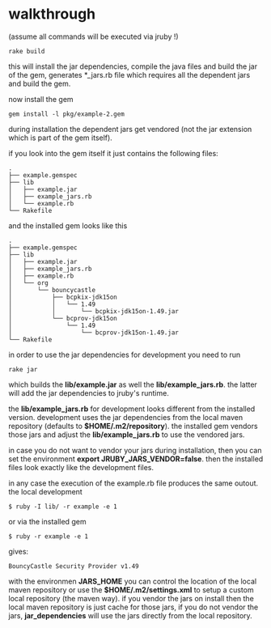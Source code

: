 # walkthrough #

(assume all commands will be executed via jruby !)

    rake build
	
this will install the jar dependencies, compile the java files and build the jar of the gem, generates *_jars.rb file which requires all the dependent jars and build the gem.

now install the gem

	gem install -l pkg/example-2.gem

during installation the dependent jars get vendored (not the jar extension which is part of the gem itself).

if you look into the gem itself it just contains the following files:

    .
	├── example.gemspec
	├── lib
	│   ├── example.jar
	│   ├── example_jars.rb
	│   └── example.rb
	└── Rakefile

and the installed gem looks like this

    .
	├── example.gemspec
	├── lib
	│   ├── example.jar
	│   ├── example_jars.rb
	│   ├── example.rb
	│   └── org
	│       └── bouncycastle
	│           ├── bcpkix-jdk15on
	│           │   └── 1.49
	│           │       └── bcpkix-jdk15on-1.49.jar
	│           └── bcprov-jdk15on
	│               └── 1.49
	│                   └── bcprov-jdk15on-1.49.jar
	└── Rakefile

in order to use the jar dependencies for development you need to run

    rake jar

which builds the **lib/example.jar** as well the **lib/example_jars.rb**. the latter will add the jar dependencies to jruby's runtime.

the **lib/example_jars.rb** for development looks different from the installed version. development uses the jar dependencies from the local maven repository (defaults to **$HOME/.m2/repository**). the installed gem vendors those jars and adjust the **lib/example_jars.rb** to use the vendored jars.

in case you do not want to vendor your jars during installation, then you can set the environment **export JRUBY\_JARS\_VENDOR=false**. then the installed files look exactly like the development files.

in any case the execution of the example.rb file produces the same outout. the local development

    $ ruby -I lib/ -r example -e 1

or via the installed gem

    $ ruby -r example -e 1

gives:

    BouncyCastle Security Provider v1.49

with the environmen **JARS\_HOME** you can control the location of the local maven repository or use the **$HOME/.m2/settings.xml** to setup a custom local repository (the maven way). if you vendor the jars on install then the local maven repository is just cache for those jars, if you do not vendor the jars, **jar\_dependencies** will use the jars directly from the local repository.
